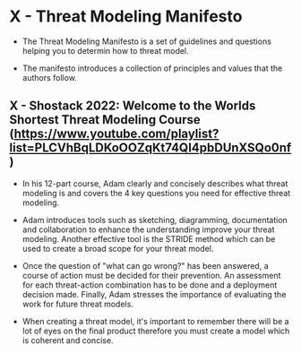 # X - Threat Modeling Manifesto

- The Threat Modeling Manifesto is a set of guidelines and questions helping you to determin how to threat model.

- The manifesto introduces a collection of principles and values that the authors follow.

## X - Shostack 2022: Welcome to the Worlds Shortest Threat Modeling Course (https://www.youtube.com/playlist?list=PLCVhBqLDKoOOZqKt74QI4pbDUnXSQo0nf)

- In his 12-part course, Adam clearly and concisely describes what threat modeling is and covers the 4 key questions you need for effective threat modeling.

- Adam introduces tools such as sketching, diagramming, documentation and collaboration to enhance the understanding improve your threat modeling. Another effective tool is the STRIDE method which can be used to create a broad scope for your threat model.

- Once the question of "what can go wrong?" has been answered, a course of action must be decided for their prevention. An assessment for each threat-action combination has to be done and a deployment decision made. Finally, Adam stresses the importance of evaluating the work for future threat models.

- When creating a threat model, it's important to remember there will be a lot of eyes on the final product therefore you must create a model which is coherent and concise.
